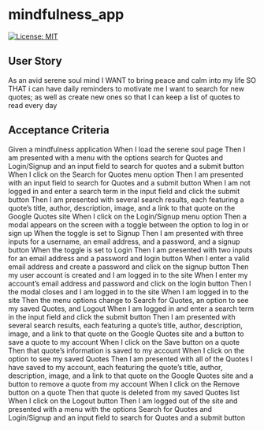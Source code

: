 # mindfulness_app

[![License: MIT](https://img.shields.io/badge/License-MIT-brightgreen.svg)](https://opensource.org/licenses/MIT)

## User Story

As an avid serene soul mind
I WANT to bring peace and calm into my life
SO THAT i can have daily reminders to motivate me
I want to search for new quotes; as well as create new ones
so that I can keep a list of quotes to read every day

## Acceptance Criteria

Given a mindfulness application
When I load the serene soul page
Then I am presented with a menu with the options search for Quotes and Login/Signup and an input field to search for quotes and a submit button
When I click on the Search for Quotes menu option
Then I am presented with an input field to search for Quotes and a submit button
When I am not logged in and enter a search term in the input field and click the submit button
Then I am presented with several search results, each featuring a quote’s title, author, description, image, and a link to that quote on the Google Quotes site
When I click on the Login/Signup menu option
Then a modal appears on the screen with a toggle between the option to log in or sign up
When the toggle is set to Signup
Then I am presented with three inputs for a username, an email address, and a password, and a signup button
When the toggle is set to Login
Then I am presented with two inputs for an email address and a password and login button
When I enter a valid email address and create a password and click on the signup button
Then my user account is created and I am logged in to the site
When I enter my account’s email address and password and click on the login button
Then I the modal closes and I am logged in to the site
When I am logged in to the site
Then the menu options change to Search for Quotes, an option to see my saved Quotes, and Logout
When I am logged in and enter a search term in the input field and click the submit button
Then I am presented with several search results, each featuring a quote’s title, author, description, image, and a link to that quote on the Google Quotes site and a button to save a quote to my account
When I click on the Save button on a quote
Then that quote’s information is saved to my account
When I click on the option to see my saved Quotes
Then I am presented with all of the Quotes I have saved to my account, each featuring the quote’s title, author, description, image, and a link to that quote on the Google Quotes site and a button to remove a quote from my account
When I click on the Remove button on a quote
Then that quote is deleted from my saved Quotes list
When I click on the Logout button
Then I am logged out of the site and presented with a menu with the options Search for Quotes and Login/Signup and an input field to search for Quotes and a submit button  
